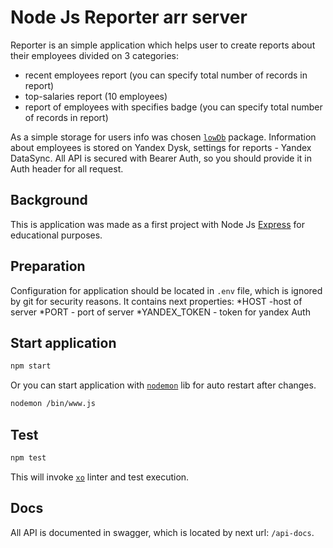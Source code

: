# Node Js Reporter arr server
Reporter is an simple application which helps user to create reports about their employees divided on 3 categories:
* recent employees report (you can specify total number of records in report)
* top-salaries report (10 employees) 
* report of employees with specifies badge (you can specify total number of records in report)

As a simple storage for users info was chosen [`lowDb`](https://github.com/typicode/lowdb) package. Information about employees is stored on Yandex Dysk, settings for reports - Yandex DataSync. 
All API is secured with Bearer Auth, so you should provide it in Auth header for all request.  

## Background
This is application was made as a first project with Node Js [Express](https://expressjs.com/) for educational purposes.

## Preparation
Configuration for application should be located in `.env` file, which is ignored by git for security reasons. It contains next properties:
*HOST -host of server
*PORT - port of server
*YANDEX_TOKEN - token for yandex Auth

## Start application


```bash
npm start
```
Or you can start application with [`nodemon`](https://github.com/remy/nodemon) lib for auto restart after changes.
```bash
nodemon /bin/www.js
```
## Test
```bash
npm test
```
This will invoke [`xo`](https://github.com/xojs/xo) linter and test execution.

## Docs

All API is documented in swagger, which is located by next url: `/api-docs`.
